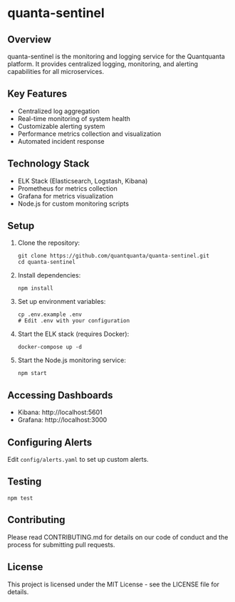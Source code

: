 # quanta-sentinel

## Overview
quanta-sentinel is the monitoring and logging service for the Quantquanta platform. It provides centralized logging, monitoring, and alerting capabilities for all microservices.

## Key Features
- Centralized log aggregation
- Real-time monitoring of system health
- Customizable alerting system
- Performance metrics collection and visualization
- Automated incident response

## Technology Stack
- ELK Stack (Elasticsearch, Logstash, Kibana)
- Prometheus for metrics collection
- Grafana for metrics visualization
- Node.js for custom monitoring scripts

## Setup
1. Clone the repository:
   ```
   git clone https://github.com/quantquanta/quanta-sentinel.git
   cd quanta-sentinel
   ```
2. Install dependencies:
   ```
   npm install
   ```
3. Set up environment variables:
   ```
   cp .env.example .env
   # Edit .env with your configuration
   ```
4. Start the ELK stack (requires Docker):
   ```
   docker-compose up -d
   ```
5. Start the Node.js monitoring service:
   ```
   npm start
   ```

## Accessing Dashboards
- Kibana: http://localhost:5601
- Grafana: http://localhost:3000

## Configuring Alerts
Edit `config/alerts.yaml` to set up custom alerts.

## Testing
```
npm test
```

## Contributing
Please read CONTRIBUTING.md for details on our code of conduct and the process for submitting pull requests.

## License
This project is licensed under the MIT License - see the LICENSE file for details.
